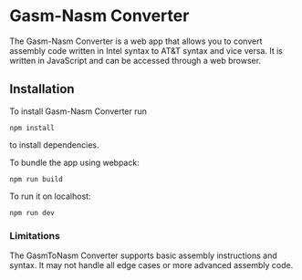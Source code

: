 # Gasm-Nasm Converter

The Gasm-Nasm Converter is a web app that allows you to convert assembly code written in Intel syntax to AT&T syntax and vice versa. It is written in JavaScript and can be accessed through a web browser.

## Installation
To install Gasm-Nasm Converter run

``` 
npm install
```

to install dependencies.



To bundle the app using webpack:

``` 
npm run build
```



To run it on localhost:

``` 
npm run dev
```



### Limitations

The GasmToNasm Converter supports basic assembly instructions and syntax. It may not handle all edge cases or more advanced assembly code.
